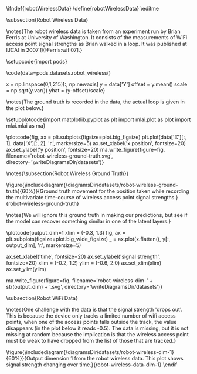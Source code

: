 \ifndef{robotWirelessData}
\define{robotWirelessData}
\editme

\subsection{Robot Wireless Data}

\notes{The robot wireless data is taken from an experiment run by Brian Ferris at University of Washington. It consists of the measurements of WiFi access point signal strengths as Brian walked in a loop. It was published at IJCAI in 2007 [@Ferris:wifi07].}

\setupcode{import pods}

\code{data=pods.datasets.robot_wireless()

x = np.linspace(0,1,215)[:, np.newaxis]
y = data['Y']
offset = y.mean()
scale = np.sqrt(y.var())
yhat = (y-offset)/scale}

\notes{The ground truth is recorded in the data, the actual loop is given in the plot below.}

\setupplotcode{import matplotlib.pyplot as plt
import mlai.plot as plot
import mlai.mlai as ma}

\plotcode{fig, ax = plt.subplots(figsize=plot.big_figsize)
plt.plot(data['X'][:, 1], data['X'][:, 2], 'r.', markersize=5)
ax.set_xlabel('x position', fontsize=20)
ax.set_ylabel('y position', fontsize=20)
ma.write_figure(figure=fig, 
                  filename='robot-wireless-ground-truth.svg',
                  directory='\writeDiagramsDir/datasets')}

\notes{\subsection{Robot Wireless Ground Truth}}

\figure{\includediagram{\diagramsDir/datasets/robot-wireless-ground-truth}{60%}}{Ground truth movement for the position taken while recording the multivariate time-course of wireless access point signal strengths.}{robot-wireless-ground-truth}

\notes{We will ignore this ground truth in making our predictions, but see if the model can recover something similar in one of the latent layers.}

\plotcode{output_dim=1
xlim = (-0.3, 1.3)
fig, ax = plt.subplots(figsize=plot.big_wide_figsize)
_ = ax.plot(x.flatten(), 
            y[:, output_dim], 
            'r.', markersize=5)

ax.set_xlabel('time', fontsize=20)
ax.set_ylabel('signal strength', fontsize=20)
xlim = (-0.2, 1.2)
ylim = (-0.6, 2.0)
ax.set_xlim(xlim)
ax.set_ylim(ylim)

ma.write_figure(figure=fig, 
                filename='robot-wireless-dim-' + str(output_dim) + '.svg', 
                directory='\writeDiagramsDir/datasets')}


\subsection{Robot WiFi Data}

\notes{One challenge with the data is that the signal strength 'drops out'. This is because the device only tracks a limited number of wifi access points, when one of the access points falls outside the track, the value disappears (in the plot below it reads -0.5). The data is missing, but it is not missing at random because the implication is that the wireless access point must be weak to have dropped from the list of those that are tracked.}

\figure{\includediagram{\diagramsDir/datasets/robot-wireless-dim-1}{60%}}{Output dimension 1 from the robot wireless data. This plot shows signal strength changing over time.}{robot-wireless-data-dim-1}
\endif
